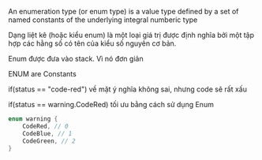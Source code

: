 An enumeration type (or enum type) is a value type defined by a set of named constants of the underlying integral numberic type

Dạng liệt kê (hoặc kiểu enum) là một loại giá trị được định nghĩa bởi một tập hợp các hằng số có tên của kiểu số nguyên cơ bản.

Enum được đưa vào stack. Vì nó đơn giản

ENUM are Constants

if(status == "code-red") về mặt ý nghĩa không sai, nhưng code sẽ rất xấu

if(status == warning.CodeRed) tối ưu bằng cách sử dụng Enum

```c#
enum warning {
    CodeRed, // 0
    CodeBlue, // 1
    CodeGreen, // 2
}
```
